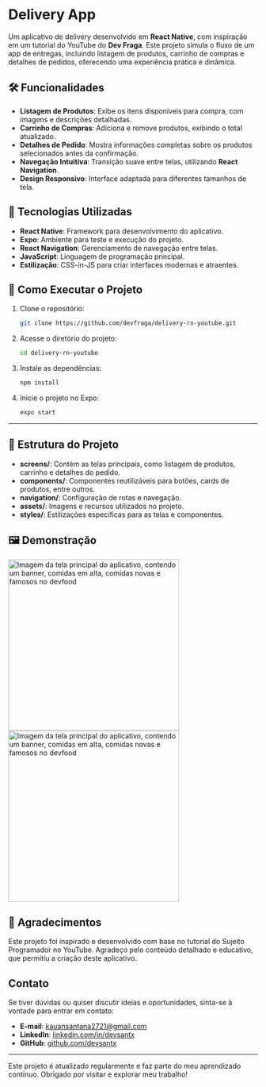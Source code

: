 # Delivery App

Um aplicativo de delivery desenvolvido em **React Native**, com inspiração em um tutorial do YouTube do **Dev Fraga**. Este projeto simula o fluxo de um app de entregas, incluindo listagem de produtos, carrinho de compras e detalhes de pedidos, oferecendo uma experiência prática e dinâmica.

## 🛠️ Funcionalidades

- **Listagem de Produtos**: Exibe os itens disponíveis para compra, com imagens e descrições detalhadas.
- **Carrinho de Compras**: Adiciona e remove produtos, exibindo o total atualizado.
- **Detalhes de Pedido**: Mostra informações completas sobre os produtos selecionados antes da confirmação.
- **Navegação Intuitiva**: Transição suave entre telas, utilizando **React Navigation**.
- **Design Responsivo**: Interface adaptada para diferentes tamanhos de tela.

## 🧰 Tecnologias Utilizadas

- **React Native**: Framework para desenvolvimento do aplicativo.
- **Expo**: Ambiente para teste e execução do projeto.
- **React Navigation**: Gerenciamento de navegação entre telas.
- **JavaScript**: Linguagem de programação principal.
- **Estilização**: CSS-in-JS para criar interfaces modernas e atraentes.

## 🚀 Como Executar o Projeto

1. Clone o repositório:

   ```bash
   git clone https://github.com/devfraga/delivery-rn-youtube.git

   ```

2. Acesse o diretório do projeto:

   ```bash
   cd delivery-rn-youtube

   ```

3. Instale as dependências:

   ```bash
   npm install

   ```

4. Inicie o projeto no Expo:
   ```bash
   expo start
   ```

---

## 📂 Estrutura do Projeto

- **screens/**: Contém as telas principais, como listagem de produtos, carrinho e detalhes do pedido.
- **components/**: Componentes reutilizáveis para botões, cards de produtos, entre outros.
- **navigation/**: Configuração de rotas e navegação.
- **assets/**: Imagens e recursos utilizados no projeto.
- **styles/**: Estilizações específicas para as telas e componentes.

## 🖼️ Demonstração

<img src="Imagem do WhatsApp de 2024-12-11 à(s) 19.32.10_caf0fef7.jpg" alt="Imagem da tela principal do aplicativo, contendo um banner, comidas em alta, comidas novas e famosos no devfood" width="345">
<img src="Imagem do WhatsApp de 2024-12-11 à(s) 19.32.12_7a9d50d3.jpg" alt="Imagem da tela principal do aplicativo, contendo um banner, comidas em alta, comidas novas e famosos no devfood" width="345">

## 🤝 Agradecimentos

Este projeto foi inspirado e desenvolvido com base no tutorial do Sujeito Programador no YouTube. Agradeço pelo conteúdo detalhado e educativo, que permitiu a criação deste aplicativo.

## Contato

Se tiver dúvidas ou quiser discutir ideias e oportunidades, sinta-se à vontade para entrar em contato:

- **E-mail**: [kauansantana2721@gmail.com](mailto:kauansantana2721@gmail.com)
- **LinkedIn**: [linkedin.com/in/devsantx](https://www.linkedin.com/in/devsantx)
- **GitHub**: [github.com/devsantx](https://github.com/devsantx)

---

Este projeto é atualizado regularmente e faz parte do meu aprendizado contínuo. Obrigado por visitar e explorar meu trabalho!
